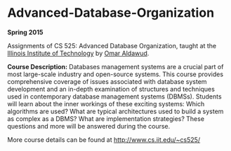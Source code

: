 # Advanced-Database-Organization
**Spring 2015**

Assignments of CS 525: Advanced Database Organization, taught at the [Illinois Institute of Technology](http://cs.iit.edu) by [Omar Aldawud](http://cs.iit.edu/~oaldawud/).

**Course Description:** Databases management systems are a crucial part of most large-scale industry and open-source systems. This course provides comprehensive coverage of issues associated with database system development and an in-depth examination of structures and techniques used in contemporary database management systems (DBMSs). Students will learn about the inner workings of these exciting systems: Which algorithms are used? What are typical architectures used to build a system as complex as a DBMS? What are implementation strategies? These questions and more will be answered during the course.

More course details can be found at <http://www.cs.iit.edu/~cs525/>
